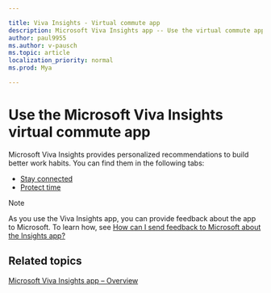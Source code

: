 ```yaml
---

title: Viva Insights - Virtual commute app
description: Microsoft Viva Insights app -- Use the virtual commute app
author: paul9955
ms.author: v-pausch
ms.topic: article
localization_priority: normal 
ms.prod: Mya

---
```


# Use the Microsoft Viva Insights virtual commute app 

Microsoft Viva Insights provides personalized recommendations to build better work habits. You can find them in the following tabs:

* [Stay connected](#stay-connected) 
* [Protect time](#protect-time) 

> [!Note] 
> As you use the Viva Insights app, you can provide feedback about the app to Microsoft. To learn how, see [How can I send feedback to Microsoft about the Insights app?](teams-app-faq.md#q4-how-can-i-send-feedback-to-microsoft-about-the-viva-insights-app)

## Related topics

[Microsoft Viva Insights app &ndash; Overview](teams-app.md)

 